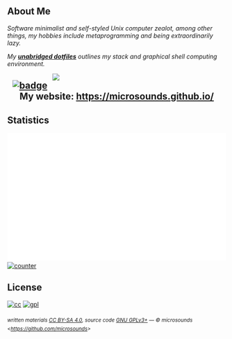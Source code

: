 ## About Me
_Software minimalist and self-styled Unix computer zealot, among other things, my hobbies include metaprogramming and being extraordinarily lazy._

_My **[unabridged dotfiles](https://github.com/microsounds/atelier)** outlines my stack and graphical shell computing environment._

<!-- this is about as much ricing as github allows -->
<a href="https://gelbooru.com/index.php?page=post&s=view&id=5006660">
	<img align="right" width="400" src="https://microsounds.github.io/static/unused/miku3.png" />
</a>

## <div align="center">[![badge]](https://microsounds.github.io/) My website: <https://microsounds.github.io/> </div>

[badge]: https://microsounds.github.io/static/button/badge.png

## Statistics
[![stats]](https://github.com/jstrieb/github-stats)
[![counter]](https://count.getloli.com)

[stats]: https://raw.githubusercontent.com/microsounds/zzzzzzz-stats/master/generated/languages.svg
[counter]: https://count.getloli.com/get/@:Patrixsin?theme=rule34
	"since August 2022"

## License
[![cc](https://microsounds.github.io/static/button/cc.png)][cc_url]
[![gpl](https://microsounds.github.io/static/button/gpl.png)][gpl_url]

<sub><i>written materials [CC BY-SA 4.0][cc_url], source code [GNU GPLv3+][gpl_url] — © microsounds &lt;<https://github.com/microsounds>&gt;</i><sub>

[cc_url]: https://creativecommons.org/licenses/by-sa/4.0
[gpl_url]: https://www.gnu.org/licenses/gpl-3.0

